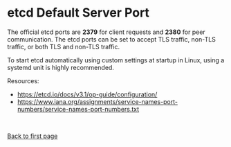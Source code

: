 
# etcd Default Server Port 

The official etcd ports are **2379** for client requests and **2380** for peer communication. The etcd ports can be set to accept TLS traffic, non-TLS traffic, or both TLS and non-TLS traffic.

To start etcd automatically using custom settings at startup in Linux, using a systemd unit is highly recommended.

Resources: 

- https://etcd.io/docs/v3.1/op-guide/configuration/
- https://www.iana.org/assignments/service-names-port-numbers/service-names-port-numbers.txt



<br>

[Back to first page](../../README.md#troubleshooting-guides)


